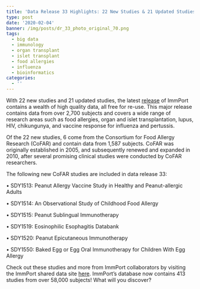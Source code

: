 ```yaml
---
title: 'Data Release 33 Highlights: 22 New Studies & 21 Updated Studies'
type: post
date: '2020-02-04'
banner: /img/posts/dr_33_photo_original_70.png
tags:
  - big data
  - immunology
  - organ transplant
  - islet transplant
  - food allergies
  - influenza
  - bioinformatics
categories:
  - ''
---
```

With 22 new studies and 21 updated studies, the latest [release](https://www.immport.org/shared/releaseNotes?version=DR33) of ImmPort contains a wealth of high quality data, all free for re-use. This major release contains data from over 2,700 subjects and covers a wide range of research areas such as food allergies, organ and islet transplantation, lupus, HIV, chikungunya, and vaccine response for influenza and pertussis.

Of the 22 new studies, 6 come from the Consortium for Food Allergy Research (CoFAR) and contain data from 1,587 subjects. CoFAR was originally established in 2005, and subsequently renewed and expanded in 2010, after several promising clinical studies were conducted by CoFAR researchers.

The following new CoFAR studies are included in data release 33:

•	SDY1513: Peanut Allergy Vaccine Study in Healthy and Peanut-allergic Adults

•	SDY1514: An Observational Study of Childhood Food Allergy

•	SDY1515: Peanut Sublingual Immunotherapy

•	SDY1519: Eosinophilic Esophagitis Databank

•	SDY1520: Peanut Epicutaneous Immunotherapy

•	SDY1550: Baked Egg or Egg Oral Immunotherapy for Children With Egg Allergy

Check out these studies and more from ImmPort collaborators by visiting the ImmPort shared data site [here](https://www.immport.org/shared/home). ImmPort’s database now contains 413 studies from over 58,000 subjects! What will you discover?
